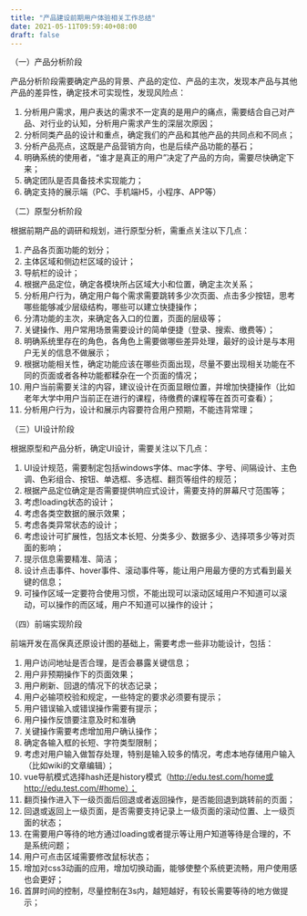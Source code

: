 ```yaml
---
title: "产品建设前期用户体验相关工作总结"
date: 2021-05-11T09:59:40+08:00
draft: false
---
```


（一）产品分析阶段

产品分析阶段需要确定产品的背景、产品的定位、产品的主次，发现本产品与其他产品的差异性，确定技术可实现性，发现风险点：
1. 分析用户需求，用户表达的需求不一定真的是用户的痛点，需要结合自己对产品、对行业的认知，分析用户需求产生的深层次原因；
2. 分析同类产品的设计和重点，确定我们的产品和其他产品的共同点和不同点；
3. 分析产品亮点，这既是产品营销方向，也是后续产品功能的基石；
4. 明确系统的使用者，“谁才是真正的用户”决定了产品的方向，需要尽快确定下来；
5. 确定团队是否具备技术实现能力；
6. 确定支持的展示端（PC、手机端H5，小程序、APP等）

（二）原型分析阶段

根据前期产品的调研和规划，进行原型分析，需重点关注以下几点：
1. 产品各页面功能的划分；
2. 主体区域和侧边栏区域的设计；
3. 导航栏的设计；
4. 根据产品定位，确定各模块所占区域大小和位置，确定主次关系；
5. 分析用户行为，确定用户每个需求需要跳转多少次页面、点击多少按钮，思考哪些能够减少层级结构，哪些可以建立快捷操作；
6. 分清功能的主次，来确定各入口的位置，页面的层级等；
7. 关键操作、用户常用场景需要设计的简单便捷（登录、搜索、缴费等）；
8. 明确系统里存在的角色，各角色上需要做哪些差异处理，最好的设计是与本用户无关的信息不做展示；
9. 根据功能相关性，确定功能应该在哪些页面出现，尽量不要出现相关功能在不同的页面或者各种功能都糅杂在一个页面的情况；
10. 用户当前需要关注的内容，建议设计在页面显眼位置，并增加快捷操作（比如老年大学中用户当前正在进行的课程，待缴费的课程等在首页可查看）；
11. 分析用户行为，设计和展示内容要符合用户预期，不能违背常理；

（三）UI设计阶段

根据原型和产品分析，确定UI设计，需要关注以下几点：
1. UI设计规范，需要制定包括windows字体、mac字体、字号、间隔设计、主色调、色彩组合、按钮、单选框、多选框、翻页等组件的规范；
2. 根据产品定位确定是否需要提供响应式设计，需要支持的屏幕尺寸范围等；
3. 考虑loading状态的设计；
4. 考虑各类空数据的展示效果；
5. 考虑各类异常状态的设计；
6. 考虑设计可扩展性，包括文本长短、分类多少、数据多少、选择项多少等对页面的影响；
7. 提示信息需要精准、简洁；
8. 设计点击事件、hover事件、滚动事件等，能让用户用最方便的方式看到最关键的信息；
9. 可操作区域一定要符合使用习惯，不能出现可以滚动区域用户不知道可以滚动，可以操作的而区域，用户不知道可以操作的设计；

（四）前端实现阶段

前端开发在高保真还原设计图的基础上，需要考虑一些非功能设计，包括：
1. 用户访问地址是否合理，是否会暴露关键信息；
2. 用户非预期操作下的页面效果；
3. 用户刷新、回退的情况下的状态记录；
4. 用户必输项校验和规定，一些特定的要求必须要有提示；
5. 用户错误输入或错误操作需要有提示；
6. 用户操作反馈要注意及时和准确
7. 关键操作需要考虑增加用户确认操作；
8. 确定各输入框的长短、字符类型限制；
9. 考虑对用户输入做暂存处理，特别是输入较多的情况，考虑本地存储用户输入（比如wiki的文章编辑）；
10. vue导航模式选择hash还是history模式（http://edu.test.com/home或 http://edu.test.com/#home）；
11. 翻页操作进入下一级页面后回退或者返回操作，是否能回退到跳转前的页面；
12. 回退或返回上一级页面，是否需要支持记录上一级页面的滚动位置、上一级页面的状态；
13. 在需要用户等待的地方通过loading或者提示等让用户知道等待是合理的，不是系统问题；
14. 用户可点击区域需要修改鼠标状态；
15. 增加对css3动画的应用，增加切换动画，能够使整个系统更流畅，用户使用感也会更好；
16. 首屏时间的控制，尽量控制在3s内，越短越好，有较长需要等待的地方做提示；